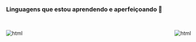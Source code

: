 

### Linguagens que estou aprendendo e aperfeiçoando 💪

<div style='display: inline_block'><br/>

  <img align="center" alt="html" src="https://img.shields.io/badge/Python-3776AB?style=for-the-badge&logo=python&logoColor=white">   <img align="right" alt="html" 
  src="https://img.shields.io/badge/JavaScript-F7DF1E?style=for-the-badge&logo=javascript&logoColor=black">

<div>

